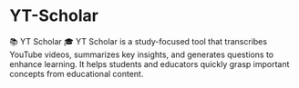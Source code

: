 # YT-Scholar
 
📚 YT Scholar 🎓
YT Scholar is a study-focused tool that transcribes YouTube videos, summarizes key insights, and generates questions to enhance learning. It helps students and educators quickly grasp important concepts from educational content.
